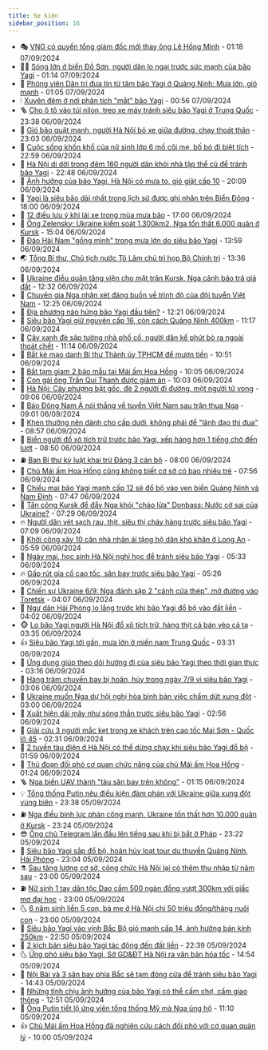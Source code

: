 ```yaml
---
title: Sự kiện
sidebar_position: 16
---
```


<!-- dantri-su-kien:START -->
- 🎭 [VNG có quyền tổng giám đốc mới thay ông Lê Hồng Minh](https://dantri.com.vn/kinh-doanh/vng-co-quyen-tong-giam-doc-moi-thay-ong-le-hong-minh-20240907064331892.htm) - 01:18 07/09/2024
- 👨‍🏫 [Sóng lớn ở biển Đồ Sơn, người dân lo ngại trước sức mạnh của bão Yagi](https://dantri.com.vn/xa-hoi/song-lon-o-bien-do-son-nguoi-dan-lo-ngai-truoc-suc-manh-cua-bao-yagi-20240907080307627.htm) - 01:14 07/09/2024
- 🌮 [Phóng viên Dân trí đưa tin từ tâm bão Yagi ở Quảng Ninh: Mưa lớn, gió mạnh](https://dantri.com.vn/xa-hoi/phong-vien-dan-tri-dua-tin-tu-tam-bao-yagi-o-quang-ninh-mua-lon-gio-manh-20240907080439320.htm) - 01:05 07/09/2024
- 🕯 [Xuyên đêm ở nơi phân tích &quot;mắt&quot; bão Yagi](https://dantri.com.vn/xa-hoi/xuyen-dem-o-noi-phan-tich-mat-bao-yagi-20240907064343090.htm) - 00:56 07/09/2024
- 🪜 [Cho ô tô vào túi nilon, treo xe máy tránh siêu bão Yagi ở Trung Quốc](https://dantri.com.vn/doi-song/cho-o-to-vao-tui-nilon-treo-xe-may-tranh-sieu-bao-yagi-o-trung-quoc-20240906221545059.htm) - 23:38 06/09/2024
- 🐘 [Gió bão quật mạnh, người Hà Nội bỏ xe giữa đường, chạy thoát thân](https://dantri.com.vn/doi-song/gio-bao-quat-manh-nguoi-ha-noi-bo-xe-giua-duong-chay-thoat-than-20240906222115958.htm) - 23:03 06/09/2024
- 🤔 [Cuộc sống khốn khổ của nữ sinh lớp 6 mồ côi mẹ, bố bỏ đi biệt tích](https://dantri.com.vn/tam-long-nhan-ai/cuoc-song-khon-kho-cua-nu-sinh-lop-6-mo-coi-me-bo-bo-di-biet-tich-20240902220051010.htm) - 22:59 06/09/2024
- 🧠 [Hà Nội di dời trong đêm 160 người dân khỏi nhà tập thể cũ để tránh bão Yagi](https://dantri.com.vn/xa-hoi/ha-noi-di-doi-trong-dem-160-nguoi-dan-khoi-nha-tap-the-cu-de-tranh-bao-yagi-20240906235644708.htm) - 22:48 06/09/2024
- 📝 [Ảnh hưởng của bão Yagi, Hà Nội có mưa to, gió giật cấp 10](https://dantri.com.vn/xa-hoi/anh-huong-cua-bao-yagi-ha-noi-co-mua-to-gio-giat-cap-10-20240906232029617.htm) - 20:09 06/09/2024
- 🦏 [Yagi là siêu bão dài nhất trong lịch sử được ghi nhận trên Biển Đông](https://dantri.com.vn/xa-hoi/yagi-la-sieu-bao-dai-nhat-trong-lich-su-duoc-ghi-nhan-tren-bien-dong-20240906222709951.htm) - 18:00 06/09/2024
- 🥰 [12 điều lưu ý khi lái xe trong mùa mưa bão](https://dantri.com.vn/o-to-xe-may/12-dieu-luu-y-khi-lai-xe-trong-mua-mua-bao-20240906190521855.htm) - 17:00 06/09/2024
- 🤗 [Ông Zelensky: Ukraine kiểm soát 1.300km2, Nga tổn thất 6.000 quân ở Kursk](https://dantri.com.vn/the-gioi/ong-zelensky-ukraine-kiem-soat-1300km2-nga-ton-that-6000-quan-o-kursk-20240906214653113.htm) - 15:04 06/09/2024
- 🌈 [Đảo Hải Nam &quot;gồng mình&quot; trong mưa lớn do siêu bão Yagi](https://dantri.com.vn/the-gioi/dao-hai-nam-gong-minh-trong-mua-lon-do-sieu-bao-yagi-20240906203300590.htm) - 13:59 06/09/2024
- 🌏 [Tổng Bí thư, Chủ tịch nước Tô Lâm chủ trì họp Bộ Chính trị](https://dantri.com.vn/xa-hoi/tong-bi-thu-chu-tich-nuoc-to-lam-chu-tri-hop-bo-chinh-tri-20240906203618048.htm) - 13:36 06/09/2024
- 💄 [Ukraine điều quân tăng viện cho mặt trận Kursk, Nga cảnh báo trả giá đắt](https://dantri.com.vn/the-gioi/ukraine-dieu-quan-tang-vien-cho-mat-tran-kursk-nga-canh-bao-tra-gia-dat-20240906163432140.htm) - 12:32 06/09/2024
- 👺 [Chuyên gia Nga nhận xét đáng buồn về trình độ của đội tuyển Việt Nam](https://dantri.com.vn/the-thao/chuyen-gia-nga-nhan-xet-dang-buon-ve-trinh-do-cua-doi-tuyen-viet-nam-20240906190840670.htm) - 12:25 06/09/2024
- 👹 [Địa phương nào hứng bão Yagi đầu tiên?](https://dantri.com.vn/xa-hoi/dia-phuong-nao-hung-bao-yagi-dau-tien-20240906191029896.htm) - 12:21 06/09/2024
- 🌊 [Siêu bão Yagi giữ nguyên cấp 16, còn cách Quảng Ninh 400km](https://dantri.com.vn/xa-hoi/sieu-bao-yagi-giu-nguyen-cap-16-con-cach-quang-ninh-400km-20240906181029223.htm) - 11:17 06/09/2024
- 🤠 [Cây xanh đè sập tường nhà phố cổ, người dân kể phút bò ra ngoài thoát chết](https://dantri.com.vn/doi-song/cay-xanh-de-sap-tuong-nha-pho-co-nguoi-dan-ke-phut-bo-ra-ngoai-thoat-chet-20240906180646482.htm) - 11:14 06/09/2024
- 🎊 [Bắt kẻ mạo danh Bí thư Thành ủy TPHCM để mượn tiền](https://dantri.com.vn/phap-luat/bat-ke-mao-danh-bi-thu-thanh-uy-tphcm-de-muon-tien-20240906174544946.htm) - 10:51 06/09/2024
- 🐘 [Bắt tạm giam 2 bảo mẫu tại Mái ấm Hoa Hồng](https://dantri.com.vn/phap-luat/bat-tam-giam-2-bao-mau-tai-mai-am-hoa-hong-20240906164817043.htm) - 10:05 06/09/2024
- 💂 [Con gái ông Trần Quí Thanh được giảm án](https://dantri.com.vn/phap-luat/con-gai-ong-tran-qui-thanh-duoc-giam-an-20240906165509428.htm) - 10:03 06/09/2024
- 👹 [Hà Nội: Cây phượng bật gốc, đè 2 người đi đường, một người tử vong](https://dantri.com.vn/xa-hoi/ha-noi-cay-phuong-bat-goc-de-2-nguoi-di-duong-mot-nguoi-tu-vong-20240906160325674.htm) - 09:06 06/09/2024
- 🦒 [Báo Đông Nam Á nói thẳng về tuyển Việt Nam sau trận thua Nga](https://dantri.com.vn/the-thao/bao-dong-nam-a-noi-thang-ve-tuyen-viet-nam-sau-tran-thua-nga-20240906135132936.htm) - 09:01 06/09/2024
- 🗽 [Khen thưởng nên dành cho cấp dưới, không phải để &quot;lãnh đạo thi đua&quot;](https://dantri.com.vn/lao-dong-viec-lam/khen-thuong-nen-danh-cho-cap-duoi-khong-phai-de-lanh-dao-thi-dua-20240906150125845.htm) - 08:57 06/09/2024
- 💄 [Biển người đổ xô tích trữ trước bão Yagi, xếp hàng hơn 1 tiếng chờ đến lượt](https://dantri.com.vn/doi-song/bien-nguoi-do-xo-tich-tru-truoc-bao-yagi-xep-hang-hon-1-tieng-cho-den-luot-20240906153024990.htm) - 08:50 06/09/2024
- ⛽️ [Ban Bí thư kỷ luật khai trừ Đảng 3 cán bộ](https://dantri.com.vn/xa-hoi/ban-bi-thu-ky-luat-khai-tru-dang-3-can-bo-20240906150128944.htm) - 08:00 06/09/2024
- 🥷 [Chủ Mái ấm Hoa Hồng cũng không biết cơ sở có bao nhiêu trẻ](https://dantri.com.vn/an-sinh/chu-mai-am-hoa-hong-cung-khong-biet-co-so-co-bao-nhieu-tre-20240906142952107.htm) - 07:56 06/09/2024
- 🤖 [Chiều mai bão Yagi mạnh cấp 12 sẽ đổ bộ vào ven biển Quảng Ninh và Nam Định](https://dantri.com.vn/xa-hoi/chieu-mai-bao-yagi-manh-cap-12-se-do-bo-vao-ven-bien-quang-ninh-va-nam-dinh-20240906143913445.htm) - 07:47 06/09/2024
- 🌊 [Tấn công Kursk để đẩy Nga khỏi &quot;chảo lửa&quot; Donbass: Nước cờ sai của Ukraine?](https://dantri.com.vn/the-gioi/tan-cong-kursk-de-day-nga-khoi-chao-lua-donbass-nuoc-co-sai-cua-ukraine-20240906133140725.htm) - 07:29 06/09/2024
- 🔥 [Người dân vét sạch rau, thịt, siêu thị cháy hàng trước siêu bão Yagi](https://dantri.com.vn/kinh-doanh/nguoi-dan-vet-sach-rau-thit-sieu-thi-chay-hang-truoc-sieu-bao-yagi-20240906134957863.htm) - 07:09 06/09/2024
- 🦏 [Khởi công xây 10 căn nhà nhân ái tặng hộ dân khó khăn ở Long An](https://dantri.com.vn/tam-long-nhan-ai/khoi-cong-xay-10-can-nha-nhan-ai-tang-ho-dan-kho-khan-o-long-an-20240905233122267.htm) - 05:59 06/09/2024
- 🐘 [Ngày mai, học sinh Hà Nội nghỉ học để tránh siêu bão Yagi](https://dantri.com.vn/xa-hoi/ngay-mai-hoc-sinh-ha-noi-nghi-hoc-de-tranh-sieu-bao-yagi-20240906120742955.htm) - 05:33 06/09/2024
- 🔥 [Gấp rút gia cố cao tốc, sân bay trước siêu bão Yagi](https://dantri.com.vn/xa-hoi/gap-rut-gia-co-cao-toc-san-bay-truoc-sieu-bao-yagi-20240906120629106.htm) - 05:26 06/09/2024
- 💼 [Chiến sự Ukraine 6/9: Nga đánh sập 2 &quot;cánh cửa thép&quot;, mở đường vào Toretsk](https://dantri.com.vn/the-gioi/chien-su-ukraine-69-nga-danh-sap-2-canh-cua-thep-mo-duong-vao-toretsk-20240906085750981.htm) - 04:07 06/09/2024
- 🚀 [Ngư dân Hải Phòng lo lắng trước khi bão Yagi đổ bộ vào đất liền](https://dantri.com.vn/xa-hoi/ngu-dan-hai-phong-lo-lang-truoc-khi-bao-yagi-do-bo-vao-dat-lien-20240906090836299.htm) - 04:02 06/09/2024
- 🐵 [Lo bão Yagi người Hà Nội đổ xô tích trữ, hàng thịt cá bán vèo cả tạ](https://dantri.com.vn/doi-song/lo-bao-yagi-nguoi-ha-noi-do-xo-tich-tru-hang-thit-ca-ban-veo-ca-ta-20240906102550544.htm) - 03:35 06/09/2024
- 👍 [Siêu bão Yagi tới gần, mưa lớn ở miền nam Trung Quốc](https://dantri.com.vn/the-gioi/sieu-bao-yagi-toi-gan-mua-lon-o-mien-nam-trung-quoc-20240906102527803.htm) - 03:31 06/09/2024
- 🚦 [Ứng dụng giúp theo dõi hướng đi của siêu bão Yagi theo thời gian thực](https://dantri.com.vn/suc-manh-so/ung-dung-giup-theo-doi-huong-di-cua-sieu-bao-yagi-theo-thoi-gian-thuc-20240906101352110.htm) - 03:16 06/09/2024
- 🥸 [Hàng trăm chuyến bay bị hoãn, hủy trong ngày 7/9 vì siêu bão Yagi](https://dantri.com.vn/kinh-doanh/hang-tram-chuyen-bay-bi-hoan-huy-trong-ngay-79-vi-sieu-bao-yagi-20240906005238272.htm) - 03:06 06/09/2024
- 🥷 [Ukraine muốn Nga dự hội nghị hòa bình bàn việc chấm dứt xung đột](https://dantri.com.vn/the-gioi/ukraine-muon-nga-du-hoi-nghi-hoa-binh-ban-viec-cham-dut-xung-dot-20240906074534600.htm) - 03:00 06/09/2024
- 🤡 [Xuất hiện dải mây như sóng thần trước siêu bão Yagi](https://dantri.com.vn/xa-hoi/xuat-hien-dai-may-nhu-song-than-truoc-sieu-bao-yagi-20240906090623633.htm) - 02:56 06/09/2024
- 🥳 [Giải cứu 3 người mắc kẹt trong xe khách trên cao tốc Mai Sơn - Quốc lộ 45](https://dantri.com.vn/xa-hoi/giai-cuu-3-nguoi-mac-ket-trong-xe-khach-tren-cao-toc-mai-son-quoc-lo-45-20240906090815352.htm) - 02:31 06/09/2024
- 🤩 [2 tuyến tàu điện ở Hà Nội có thể dừng chạy khi siêu bão Yagi đổ bộ](https://dantri.com.vn/xa-hoi/2-tuyen-tau-dien-o-ha-noi-co-the-dung-chay-khi-sieu-bao-yagi-do-bo-20240905142634838.htm) - 01:59 06/09/2024
- 🎡 [Thủ đoạn đối phó cơ quan chức năng của chủ Mái ấm Hoa Hồng](https://dantri.com.vn/phap-luat/thu-doan-doi-pho-co-quan-chuc-nang-cua-chu-mai-am-hoa-hong-20240905234229401.htm) - 01:24 06/09/2024
- 🪜 [Nga biến UAV thành &quot;tàu sân bay trên không&quot;](https://dantri.com.vn/the-gioi/nga-bien-uav-thanh-tau-san-bay-tren-khong-20240906075026976.htm) - 01:15 06/09/2024
- 💡 [Tổng thống Putin nêu điều kiện đàm phán với Ukraine giữa xung đột vùng biên](https://dantri.com.vn/the-gioi/tong-thong-putin-neu-dieu-kien-dam-phan-voi-ukraine-giua-xung-dot-vung-bien-20240905232906761.htm) - 23:38 05/09/2024
- ⛽️ [Nga điều binh lực phản công mạnh, Ukraine tổn thất hơn 10.000 quân ở Kursk](https://dantri.com.vn/the-gioi/nga-dieu-binh-luc-phan-cong-manh-ukraine-ton-that-hon-10000-quan-o-kursk-20240906062025972.htm) - 23:24 05/09/2024
- 😎 [Ông chủ Telegram lần đầu lên tiếng sau khi bị bắt ở Pháp](https://dantri.com.vn/the-gioi/ong-chu-telegram-lan-dau-len-tieng-sau-khi-bi-bat-o-phap-20240906054002245.htm) - 23:22 05/09/2024
- 🗽 [Siêu bão Yagi sắp đổ bộ, hoãn hủy loạt tour du thuyền Quảng Ninh, Hải Phòng](https://dantri.com.vn/du-lich/sieu-bao-yagi-sap-do-bo-hoan-huy-loat-tour-du-thuyen-quang-ninh-hai-phong-20240905173630890.htm) - 23:04 05/09/2024
- ⚗️ [Sau tăng lương cơ sở, công chức Hà Nội lại có thêm thu nhập từ năm sau](https://dantri.com.vn/lao-dong-viec-lam/sau-tang-luong-co-so-cong-chuc-ha-noi-lai-co-them-thu-nhap-tu-nam-sau-20240905155917443.htm) - 23:00 05/09/2024
- ⛽️ [Nữ sinh 1 tay dân tộc Dao cầm 500 ngàn đồng vượt 300km với giấc mơ đại học](https://dantri.com.vn/tam-long-nhan-ai/nu-sinh-1-tay-dan-toc-dao-cam-500-ngan-dong-vuot-300km-voi-giac-mo-dai-hoc-20240904150711300.htm) - 23:00 05/09/2024
- 🌜 [6 năm sinh liền 5 con, bà mẹ ở Hà Nội chi 50 triệu đồng/tháng nuôi con](https://dantri.com.vn/doi-song/6-nam-sinh-lien-5-con-ba-me-o-ha-noi-chi-50-trieu-dongthang-nuoi-con-20240904162035921.htm) - 23:00 05/09/2024
- 🦩 [Siêu bão Yagi vào vịnh Bắc Bộ gió mạnh cấp 14, ảnh hưởng bán kính 250km](https://dantri.com.vn/xa-hoi/sieu-bao-yagi-vao-vinh-bac-bo-gio-manh-cap-14-anh-huong-ban-kinh-250km-20240906004650151.htm) - 22:50 05/09/2024
- 🦒 [2 kịch bản siêu bão Yagi tác động đến đất liền](https://dantri.com.vn/xa-hoi/2-kich-ban-sieu-bao-yagi-tac-dong-den-dat-lien-20240906003438046.htm) - 22:39 05/09/2024
- 🌜 [Ứng phó siêu bão Yagi, Sở GD&amp;ĐT Hà Nội ra văn bản hỏa tốc](https://dantri.com.vn/giao-duc/ung-pho-sieu-bao-yagi-so-gddt-ha-noi-ra-van-ban-hoa-toc-20240905215128857.htm) - 14:54 05/09/2024
- 🐎 [Nội Bài và 3 sân bay phía Bắc sẽ tạm đóng cửa để tránh siêu bão Yagi](https://dantri.com.vn/xa-hoi/noi-bai-va-3-san-bay-phia-bac-se-tam-dong-cua-de-tranh-sieu-bao-yagi-20240905213907650.htm) - 14:43 05/09/2024
- 🌋 [Những tỉnh chịu ảnh hưởng của bão Yagi có thể cấm chợ, cấm giao thông](https://dantri.com.vn/xa-hoi/nhung-tinh-chiu-anh-huong-cua-bao-yagi-co-the-cam-cho-cam-giao-thong-20240905190846212.htm) - 12:51 05/09/2024
- 🧰 [Ông Putin tiết lộ ứng viên tổng thống Mỹ mà Nga ủng hộ](https://dantri.com.vn/the-gioi/ong-putin-tiet-lo-ung-vien-tong-thong-my-ma-nga-ung-ho-20240905175957157.htm) - 11:10 05/09/2024
- 👍 [Chủ Mái ấm Hoa Hồng đã nghiên cứu cách đối phó với cơ quan quản lý](https://dantri.com.vn/xa-hoi/chu-mai-am-hoa-hong-da-nghien-cuu-cach-doi-pho-voi-co-quan-quan-ly-20240905165421641.htm) - 10:00 05/09/2024<!-- dantri-su-kien:END -->
